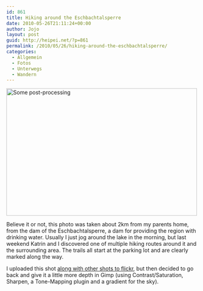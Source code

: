 ```yaml
---
id: 861
title: Hiking around the Eschbachtalsperre
date: 2010-05-26T21:11:24+00:00
author: Jojo
layout: post
guid: http://heipei.net/?p=861
permalink: /2010/05/26/hiking-around-the-eschbachtalsperre/
categories:
  - Allgemein
  - Fotos
  - Unterwegs
  - Wandern
---
```

[<img src="https://farm4.static.flickr.com/3366/4639362871_f898d5c2ef.jpg" width="500" height="334" alt="Some post-processing" class="aligncenter" />](https://secure.flickr.com/photos/heipei/4639362871/ "Some post-processing by heipei, on Flickr")

Believe it or not, this photo was taken about 2km from my parents home, from the dam of the Eschbachtalsperre, a dam for providing the region with drinking water. Usually I just jog around the lake in the morning, but last weekend Katrin and I discovered one of multiple hiking routes around it and the surrounding area. The trails all start at the parking lot and are clearly marked along the way.

I uploaded this shot [along with other shots to flickr](https://secure.flickr.com/photos/heipei/archives/date-taken/2010/05/23/detail/), but then decided to go back and give it a little more depth in Gimp (using Contrast/Saturation, Sharpen, a Tone-Mapping plugin and a gradient for the sky).
